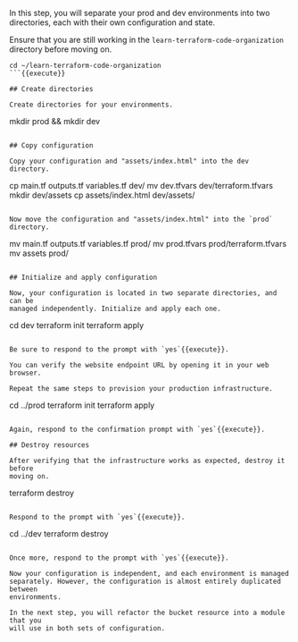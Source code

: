 In this step, you will separate your prod and dev environments into two
directories, each with their own configuration and state.

Ensure that you are still working in the `learn-terraform-code-organization` directory before
moving on.

```
cd ~/learn-terraform-code-organization
```{{execute}}

## Create directories

Create directories for your environments.

```
mkdir prod && mkdir dev
```{{execute}}

## Copy configuration

Copy your configuration and "assets/index.html" into the dev directory.

```
cp main.tf outputs.tf variables.tf dev/
mv dev.tfvars dev/terraform.tfvars
mkdir dev/assets
cp assets/index.html dev/assets/
```{{execute}}

Now move the configuration and "assets/index.html" into the `prod` directory.

```
mv main.tf outputs.tf variables.tf prod/
mv prod.tfvars prod/terraform.tfvars
mv assets prod/
```{{execute}}

## Initialize and apply configuration

Now, your configuration is located in two separate directories, and can be
managed independently. Initialize and apply each one.

```
cd dev
terraform init
terraform apply
```{{execute}}

Be sure to respond to the prompt with `yes`{{execute}}.

You can verify the website endpoint URL by opening it in your web browser.

Repeat the same steps to provision your production infrastructure.

```
cd ../prod
terraform init
terraform apply
```{{execute}}

Again, respond to the confirmation prompt with `yes`{{execute}}.

## Destroy resources

After verifying that the infrastructure works as expected, destroy it before
moving on.

```
terraform destroy
```{{execute}}

Respond to the prompt with `yes`{{execute}}.

```
cd ../dev
terraform destroy
```{{execute}}

Once more, respond to the prompt with `yes`{{execute}}.

Now your configuration is independent, and each environment is managed
separately. However, the configuration is almost entirely duplicated between
environments.

In the next step, you will refactor the bucket resource into a module that you
will use in both sets of configuration.
